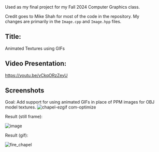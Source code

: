 Used as my final project for my Fall 2024 Computer Graphics class. 

Credit goes to Mike Shah for most of the code in the repository. My changes are primarily in the `Image.cpp` and `Image.hpp` files.

## Title: 

Animated Textures using GIFs

## Video Presentation: 

https://youtu.be/vCkqORzZeyU

## Screenshots

Goal: Add support for using animated GIFs in place of PPM images for OBJ model textures.
![chapel-ezgif com-optimize](https://github.com/user-attachments/assets/6e7c0dc5-cd10-4083-b548-f6d4b2bc3b17)

Result (still frame):

![image](https://github.com/user-attachments/assets/be7905d5-87cd-4a79-9f65-6567523ad406)

Result (gif):

![fire_chapel](https://github.com/user-attachments/assets/0ed8a3ff-c519-45e8-8d3b-a272e604a449)
